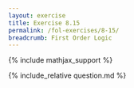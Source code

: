 ```yaml
---
layout: exercise
title: Exercise 8.15
permalink: /fol-exercises/8-15/
breadcrumb: First Order Logic
---
```


{% include mathjax_support %}

<div><i class="arrow-up loader" data-chapter="fol-exercises" data-exercise="ex_15" data-rating="0"></i></div>
{% include_relative question.md %}
